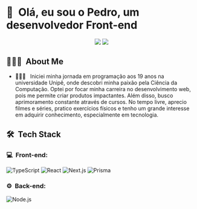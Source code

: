 <h1>👋 &nbsp;Olá, eu sou o Pedro, um desenvolvedor Front-end</h1>
<p align="center">
<a href="https://www.linkedin.com/in/pedro-augusto-lopes-gomes-29337a231/"><img src="https://img.shields.io/badge/-Pedro%20Lopes%20-0077B5?style=flat-square&logo=Linkedin&logoColor=white"/></a>
<a href="mailto:pedrolopesgomes070102@gmail.com"><img src="https://img.shields.io/badge/-pedrolopesgomes070102@gmail.com-D14836?style=flat-square&logo=Gmail&logoColor=white"/></a>

</p>

<h2> 👨🏻‍💻 &nbsp;About Me </h2>

- 👨🏻‍💻 &nbsp; Iniciei minha jornada em programação aos 19 anos na universidade Unipê, onde descobri minha paixão pela Ciência da Computação. Optei por focar minha carreira no desenvolvimento web, pois me permite criar produtos impactantes. Além disso, busco aprimoramento constante através de cursos. No tempo livre, aprecio filmes e séries, pratico exercícios físicos e tenho um grande interesse em adquirir conhecimento, especialmente em tecnologia.

<h2> 🛠 &nbsp;Tech Stack</h2>
<h3>💻 &nbsp;Front-end:</h3>

![TypeScript](https://img.shields.io/badge/-TypeScript-333333?style=flat&logo=typescript&logoColor=2D79C7)
![React](https://img.shields.io/badge/-React-333333?style=flat&logo=react)
![Next.js](https://img.shields.io/badge/-Next-333333?style=flat&logo=next.js)
![Prisma](https://img.shields.io/badge/-Prisma-333333?style=flat&logo=prisma)

<h3>⚙️ &nbsp;Back-end:</h3>

![Node.js](https://img.shields.io/badge/-Node.js-333333?style=flat&logo=node.js)
